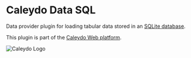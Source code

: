 Caleydo Data SQL
=====================

Data provider plugin for loading tabular data stored in an [SQLite database](https://www.sqlite.org/).

This plugin is part of the [Caleydo Web platform](http://caleydo.org/documentation).

![Caleydo Logo](http://caleydo.org/assets/images/logos/caleydo.svg)

